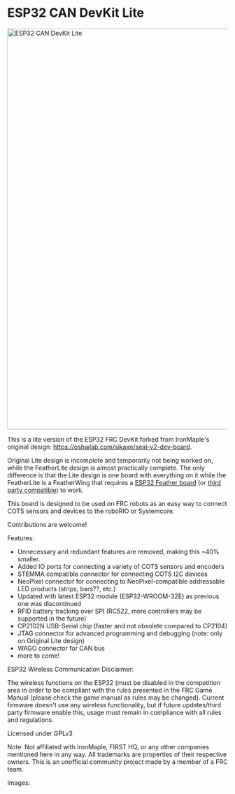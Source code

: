 # ESP32 CAN DevKit Lite
<img width="1190" height="918" alt="ESP32 CAN DevKit Lite" src="https://github.com/user-attachments/assets/ea8203f1-9dc0-4a2c-88fb-41216fb00c24" />

This is a lite version of the ESP32 FRC DevKit forked from IronMaple's original design: https://oshwlab.com/sikaxn/seal-v2-dev-board.

Original Lite design is incomplete and temporarily not being worked on, while the FeatherLite design is almost practically complete.
The only difference is that the Lite design is one board with everything on it while the FeatherLite is a FeatherWing that requires a [ESP32 Feather board]([url](https://www.pishop.ca/product/adafruit-esp32-feather-v2-with-headers-8mb-flash-2-mb-psram-stemma-qt/)) (or [third party compatible]([url](https://www.sparkfun.com/sparkfun-thing-plus-esp32-wroom-usb-c.html))) to work.

This board is designed to be used on FRC robots as an easy way to connect COTS sensors and devices to the roboRIO or Systemcore.

Contributions are welcome!

Features:

- Unnecessary and redundant features are removed, making this ~40% smaller.
- Added IO ports for connecting a variety of COTS sensors and encoders
- STEMMA compatible connector for connecting COTS I2C devices
- NeoPixel connector for connecting to NeoPixel-compatible addressable LED products (strips, bars??, etc.)
- Updated with latest ESP32 module (ESP32-WROOM-32E) as previous one was discontinued
- RFID battery tracking over SPI (RC522, more controllers may be supported in the future)
- CP2102N USB-Serial chip (faster and not obsolete compared to CP2104)
- JTAG connector for advanced programming and debugging (note: only on Original Lite design)
- WAGO connector for CAN bus
- more to come!

ESP32 Wireless Communication Disclaimer:

The wireless functions on the ESP32 (must be disabled in the competition area in order to be compliant with the rules presented in the FRC Game Manual (please check the game manual as rules may be changed).
Current firmware doesn't use any wireless functionality, but if future updates/third party firmware enable this, usage must remain in compliance with all rules and regulations.

Licensed under GPLv3

Note: Not affiliated with IronMaple, FIRST HQ, or any other companies mentioned here in any way. All trademarks are properties of their respective owners.
This is an unofficial community project made by a member of a FRC team.

Images:
